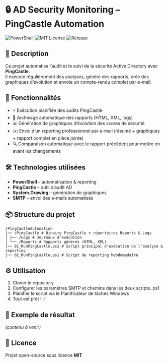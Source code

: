 # 🔒 AD Security Monitoring – PingCastle Automation

![PowerShell](https://img.shields.io/badge/PowerShell-blue?logo=powershell&logoColor=white)
![MIT License](https://img.shields.io/badge/License-MIT-green)
![Release](https://img.shields.io/badge/Release-v1.0.0-blue)

## 📌 Description
Ce projet automatise l’audit et le suivi de la sécurité Active Directory avec **PingCastle**.  
Il exécute régulièrement des analyses, génère des rapports, crée des graphiques d’évolution et envoie un compte-rendu complet par e-mail.

## 🚀 Fonctionnalités
- ⚡ Exécution planifiée des audits PingCastle  
- 📂 Archivage automatique des rapports (HTML, XML, logs)  
- 📊 Génération de graphiques d’évolution des scores de sécurité  
- ✉️ Envoi d’un reporting professionnel par e-mail (résumé + graphiques + rapport complet en pièce jointe)  
- 🔍 Comparaison automatique avec le rapport précédent pour mettre en avant les changements  

## 🛠️ Technologies utilisées
- **PowerShell** – automatisation & reporting  
- **PingCastle** – outil d’audit AD  
- **System.Drawing** – génération de graphiques  
- **SMTP** – envoi des e-mails automatisés  

## 📦 Structure du projet
```
/PingCastleAutomation
│── /PingCastle # Binaire PingCastle + répertoires Reports & Logs
│ ├── /Logs # Journaux d’exécution
│ └── /Reports # Rapports générés (HTML, XML)
│── 01_RunPingCastle.ps1 # Script principal d’exécution de l'analyse & reporting
│── 02_RunPingCastle.ps1 # Script de reporting hebdomadaire
```

## ⚙️ Utilisation
1. Cloner le repository  
2. Configurer les paramètres SMTP et chemins dans les deux scripts .ps1
3. Planifier le script via le Planificateur de tâches Windows  
4. Tout est prêt ! ✅

## 📸 Exemple de résultat
*(contenu à venir)*

## 📜 Licence
Projet open-source sous licence **MIT**
